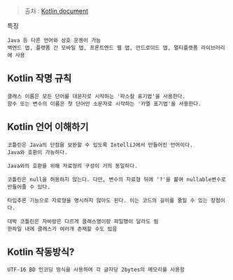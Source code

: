> 출처 : [Kotlin document](https://kotlinlang.org/docs/multiplatform.html)

특징

    Java 등 다른 언어와 상호 운용이 가능
    백엔드 앱, 플랫폼 간 모바일 앱, 프론트엔드 웹 앱, 안드로이드 앱, 멀티플랫폼 라이브러리에 사용



## Kotlin 작명 규칙
    클래스 이름은 모든 단어를 대문자로 시작하는 '파스칼 표기법'을 사용한다.
    함수 또는 변수의 이름은 첫 단어만 소문자로 시작하는 '카멜 표기법'을 사용한다.


## Kotlin 언어 이해하기
    코틀린은 Java의 단점을 보완할 수 있도록 IntelliJ에서 만들어진 언어이다.
    Java와 호환이 가능하다.

    Java와의 호환을 위해 자료형의 구성이 거의 동일하다.
    
    코틀린은 null을 허용하지 않는다. 다만, 변수의 자료형 뒤에 '?'을 붙여 nullable변수로 만들어줄 수 있다.

    타입추론 기능으로 자료형을 명시하지 않아도 된다. 이는 코드의 길이를 줄일 수 있는 장점이다.
    
    대박 코틀린은 자바랑은 다르게 클래스명이랑 파일명이 달라도 됨
    한파일 내에 클래스가 여러개 존재할 수도 있음



## Kotlin 작동방식?
    UTF-16 BD 인코딩 방식을 사용하여 각 글자당 2bytes의 메모리를 사용함


